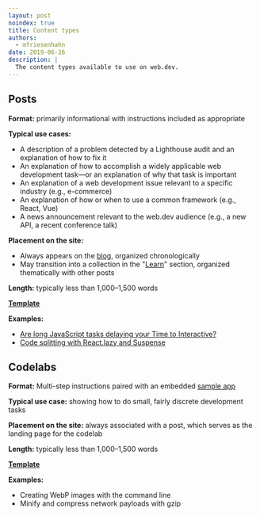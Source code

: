 ```yaml
---
layout: post
noindex: true
title: Content types
authors:
  - mfriesenhahn
date: 2019-06-26
description: |
  The content types available to use on web.dev.
---
```


## Posts
**Format:** primarily informational with instructions included as appropriate

**Typical use cases:**
* A description of a problem detected by a Lighthouse audit and an explanation of how to fix it
* An explanation of how to accomplish a widely applicable web development task—or an explanation of why that task is important
* An explanation of a web development issue relevant to a specific industry (e.g., e-commerce)
* An explanation of how or when to use a common framework (e.g., React, Vue)
* A news announcement relevant to the web.dev audience (e.g., a new API, a recent conference talk)

**Placement on the site:**
* Always appears on the [blog](/blog), organized chronologically
* May transition into a collection in the "[Learn](/learn)" section, organized thematically with other posts

**Length:** typically less than 1,000–1,500 words

**[Template](https://github.com/GoogleChrome/web.dev/tree/master/src/site/_drafts/_template-post)**

**Examples:**
* [Are long JavaScript tasks delaying your Time to Interactive?](/long-tasks-devtools)
* [Code splitting with React.lazy and Suspense](/code-splitting-suspense)

## Codelabs
**Format:** Multi-step instructions paired with an embedded [sample app](/markup-sample-app)

**Typical use case:** showing how to do small, fairly discrete development tasks

**Placement on the site:** always associated with a post, which serves as the landing page for the codelab

**Length:** typically less than 1,000–1,500 words

**[Template](https://github.com/GoogleChrome/web.dev/tree/master/src/site/_drafts/_template-codelab)**

**Examples:**
* Creating WebP images with the command line
* Minify and compress network payloads with gzip
